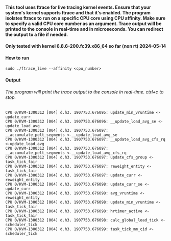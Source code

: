 #### This tool uses ftrace for live tracing kernel events. Ensure that your system's kernel supports ftrace and that it's enabled. The program isolates ftrace to run on a specific CPU core using CPU affinity. Make sure to specify a valid CPU core number as an argument. Trace output will be printed to the console in real-time and in microseconds. You can redirect the output to a file if needed.

#### Only tested with kernel 6.8.6-200.fc39.x86_64 so far (non rt) 2024-05-14

#### How to run
```
sudo ./ftrace_live --affinity <cpu_number>
```

#### Output
###### The program will print the trace output to the console in real-time. ctrl+c to stop. 
```
CPU 0/KVM-1300312 [004] d.h3. 1907753.676095: update_min_vruntime <-update_curr
CPU 0/KVM-1300312 [004] d.h3. 1907753.676096: __update_load_avg_se <-update_load_avg
CPU 0/KVM-1300312 [004] d.h3. 1907753.676097: __accumulate_pelt_segments <-__update_load_avg_se
CPU 0/KVM-1300312 [004] d.h3. 1907753.676097: __update_load_avg_cfs_rq <-update_load_avg
CPU 0/KVM-1300312 [004] d.h3. 1907753.676097: __accumulate_pelt_segments <-__update_load_avg_cfs_rq
CPU 0/KVM-1300312 [004] d.h3. 1907753.676097: update_cfs_group <-task_tick_fair
CPU 0/KVM-1300312 [004] d.h3. 1907753.676097: reweight_entity <-task_tick_fair
CPU 0/KVM-1300312 [004] d.h3. 1907753.676097: update_curr <-reweight_entity
CPU 0/KVM-1300312 [004] d.h3. 1907753.676098: update_curr_se <-update_curr
CPU 0/KVM-1300312 [004] d.h3. 1907753.676098: avg_vruntime <-reweight_entity
CPU 0/KVM-1300312 [004] d.h3. 1907753.676098: update_min_vruntime <-task_tick_fair
CPU 0/KVM-1300312 [004] d.h3. 1907753.676098: hrtimer_active <-task_tick_fair
CPU 0/KVM-1300312 [004] d.h3. 1907753.676098: calc_global_load_tick <-scheduler_tick
CPU 0/KVM-1300312 [004] d.h3. 1907753.676099: task_tick_mm_cid <-scheduler_tick
```

